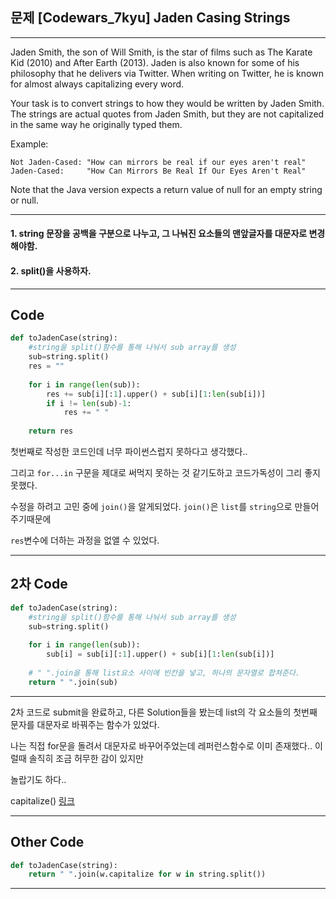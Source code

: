 ## 문제 [Codewars_7kyu] Jaden Casing Strings
---
Jaden Smith, the son of Will Smith, is the star of films such as The Karate Kid (2010) and After Earth (2013). Jaden is also known for some of his philosophy that he delivers via Twitter. When writing on Twitter, he is known for almost always capitalizing every word.

Your task is to convert strings to how they would be written by Jaden Smith. The strings are actual quotes from Jaden Smith, but they are not capitalized in the same way he originally typed them.

Example:

```
Not Jaden-Cased: "How can mirrors be real if our eyes aren't real"
Jaden-Cased:     "How Can Mirrors Be Real If Our Eyes Aren't Real"
```

Note that the Java version expects a return value of null for an empty string or null.

---

#### 1. string 문장을 공백을 구분으로 나누고, 그 나눠진 요소들의 맨앞글자를 대문자로 변경해야함.
#### 2. split()을 사용하자.

---
## Code

```python
def toJadenCase(string):
    #string을 split()함수를 통해 나눠서 sub array를 생성
    sub=string.split()
    res = ""
    
    for i in range(len(sub)):
        res += sub[i][:1].upper() + sub[i][1:len(sub[i])]
        if i != len(sub)-1:
            res += " "
            
    return res
```

첫번째로 작성한 코드인데 너무 파이썬스럽지 못하다고 생각했다..

그리고 `for...in` 구문을 제대로 써먹지 못하는 것 같기도하고 코드가독성이 그리 좋지못했다.

수정을 하려고 고민 중에 `join()`을 알게되었다. `join()`은 `list`를 `string`으로 만들어주기때문에 

`res`변수에 더하는 과정을 없앨 수 있었다.

---

## 2차 Code
```python
def toJadenCase(string):
    #string을 split()함수를 통해 나눠서 sub array를 생성
    sub=string.split()
    
    for i in range(len(sub)):
        sub[i] = sub[i][:1].upper() + sub[i][1:len(sub[i])]
            
    # " ".join을 통해 list요소 사이에 빈칸을 넣고, 하나의 문자열로 합쳐준다.
    return " ".join(sub)
```

---

2차 코드로 submit을 완료하고, 다른 Solution들을 봤는데 list의 각 요소들의 첫번째 문자를 대문자로 바꿔주는 함수가 있었다.

나는 직접 for문을 돌려서 대문자로 바꾸어주었는데 레퍼런스함수로 이미 존재했다.. 이럴때 솔직히 조금 허무한 감이 있지만

놀랍기도 하다..

capitalize() [링크](https://docs.python.org/2/library/string.html)

---

## Other Code

```python
def toJadenCase(string):
	return " ".join(w.capitalize for w in string.split())
```

---